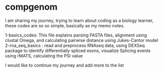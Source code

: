 # compgenom
I am sharing my journey, trying to learn about coding as a biology learner, these codes are so so simple, basically as my memo notes.


1-basics_codes: This file explains parsing FASTA files, alignment using clustal Omega, and calculating pairwise distance using Jukes-Cantor model
2-rna_seq_basics : read and preprocess RNAseq data, using DEXSeq package to identify differentially spliced exons, visualize Splicing events using rMATS, calculating the PSI value

I would like to continue my journey and add more to the list
